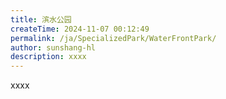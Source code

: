 ```yaml
---
title: 滨水公园
createTime: 2024-11-07 00:12:49
permalink: /ja/SpecializedPark/WaterFrontPark/
author: sunshang-hl
description: xxxx
---
```


xxxx